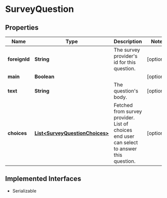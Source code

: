 

# SurveyQuestion


## Properties

| Name | Type | Description | Notes |
|------------ | ------------- | ------------- | -------------|
|**foreignId** | **String** | The survey provider&#39;s id for this question. |  [optional] |
|**main** | **Boolean** |  |  [optional] |
|**text** | **String** | The question&#39;s body. |  [optional] |
|**choices** | [**List&lt;SurveyQuestionChoices&gt;**](SurveyQuestionChoices.md) | Fetched from survey provider. List of choices end user can select to answer this question. |  [optional] |


## Implemented Interfaces

* Serializable


